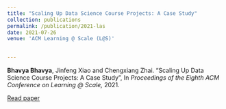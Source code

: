 ```yaml
---
title: "Scaling Up Data Science Course Projects: A Case Study"
collection: publications
permalink: /publication/2021-las
date: 2021-07-26
venue: 'ACM Learning @ Scale (L@S)'
 

---
```

<b>Bhavya Bhavya</b>, Jinfeng Xiao and Chengxiang Zhai. “Scaling Up Data Science Course Projects: A Case Study”, In <i>Proceedings of the Eighth ACM Conference on Learning @ Scale, </i> 2021. <br>

[Read paper<br>](https://bhaavya.github.io/files/las21.pdf)

  



